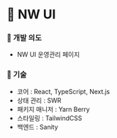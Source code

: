 # 🦄 NW UI

### 📍 개발 의도

- NW UI 운영관리 페이지

### 📍 기술

- 코어 : React, TypeScript, Next.js
- 상태 관리 : SWR
- 패키지 매니저 : Yarn Berry
- 스타일링 : TailwindCSS
- 백엔드 : Sanity
